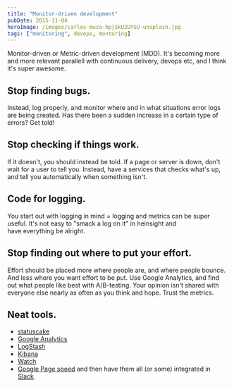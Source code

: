 ```yaml
---
title: "Monitor-driven development"
pubDate: 2015-11-04
heroImage: /images/carlos-muza-hpjSkU2UYSU-unsplash.jpg
tags: ["monitoring", devops, montoring]
---
```


Monitor-driven or Metric-driven development (MDD). It's becoming more and more relevant parallell with continuous delivery, devops etc, and I think it's super awesome.

## Stop finding bugs.

Instead, log properly, and monitor where and in what situations error logs are being created. Has there been a sudden increase in a certain type of errors? Get told!

## Stop checking if things work.

If it doesn't, you should instead be told. If a page or server is down, don't wait for a user to tell you. Instead, have a services that checks what's up, and tell you automatically when something isn't.

## Code for logging. 

You start out with logging in mind = logging and metrics can be super useful. It's not easy to "smack a log on it" in heinsight and have everything be alright.

## Stop finding out where to put your effort. 

Effort should be placed more where people are, and where people bounce. And less where you want effort to be put. Use Google Analytics, and find out what people like best with A/B-testing. Your opinion isn't shared with everyone else nearly as often as you think and hope. Trust the metrics.

## Neat tools.

- [statuscake](https://www.statuscake.com/paid-website-monitoring/)
- [Google Analytics](http://www.google.com/analytics/)
- [LogStash](https://www.elastic.co/products/logstash)
- [Kibana](https://www.elastic.co/products/kibana)
- [Watch](https://www.elastic.co/products/watcher)
- [Google Page speed](https://developers.google.com/speed/?hl=en) and then have them all (or some) integrated in [Slack](https://slack.com/).
